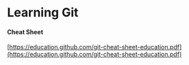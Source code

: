 # Learning Git

#### Cheat Sheet
[https://education.github.com/git-cheat-sheet-education.pdf](https://education.github.com/git-cheat-sheet-education.pdf)